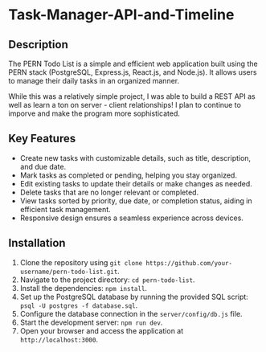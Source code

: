 # Task-Manager-API-and-Timeline

## Description
The PERN Todo List is a simple and efficient web application built using the PERN stack (PostgreSQL, Express.js, React.js, and Node.js). It allows users to manage their daily tasks in an organized manner.

While this was a relatively simple project, I was able to build a REST API as well as learn a ton on server - client relationships! I plan to continue to imporve and make the program more sophisticated.

## Key Features
- Create new tasks with customizable details, such as title, description, and due date.
- Mark tasks as completed or pending, helping you stay organized.
- Edit existing tasks to update their details or make changes as needed.
- Delete tasks that are no longer relevant or completed.
- View tasks sorted by priority, due date, or completion status, aiding in efficient task management.
- Responsive design ensures a seamless experience across devices.

## Installation
1. Clone the repository using `git clone https://github.com/your-username/pern-todo-list.git`.
2. Navigate to the project directory: `cd pern-todo-list`.
3. Install the dependencies: `npm install`.
4. Set up the PostgreSQL database by running the provided SQL script: `psql -U postgres -f database.sql`.
5. Configure the database connection in the `server/config/db.js` file.
6. Start the development server: `npm run dev`.
7. Open your browser and access the application at `http://localhost:3000`.
